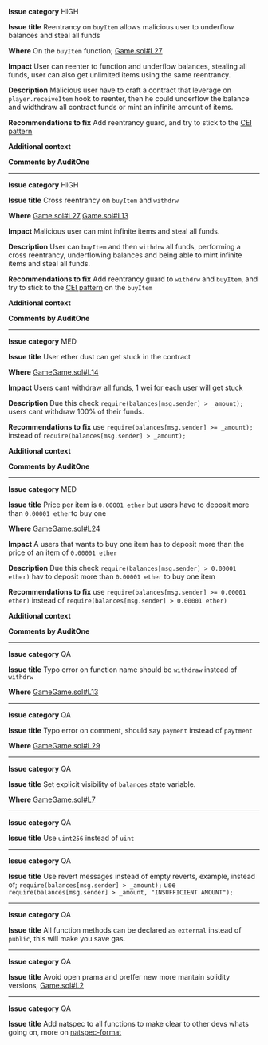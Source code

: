 
**Issue category**
HIGH

**Issue title**
Reentrancy on `buyItem` allows malicious user to underflow balances and steal all funds

**Where**
On the `buyItem` function;
[Game.sol#L27](https://github.com/AuditoneCodebase/CTF_challenge_16.6.23/blob/b1478351fc0a8071b612547b54878a69456f4a29/Game.sol#L27)

**Impact**
User can reenter to function and underflow balances, stealing all funds, user can also get unlimited items using the same reentrancy.

**Description**
Malicious user have to craft a contract that leverage on `player.receiveItem` hook to reenter, then he could underflow the balance and widthdraw all contract funds or mint an infinite amount of items.

**Recommendations to fix**
Add reentrancy guard, and try to stick to the [CEI pattern](https://fravoll.github.io/solidity-patterns/checks_effects_interactions.html)

**Additional context**


**Comments by AuditOne**


---

**Issue category**
HIGH

**Issue title**
Cross reentrancy on `buyItem` and `withdrw`

**Where**
[Game.sol#L27](https://github.com/AuditoneCodebase/CTF_challenge_16.6.23/blob/b1478351fc0a8071b612547b54878a69456f4a29/Game.sol#L27)
[Game.sol#L13](https://github.com/AuditoneCodebase/CTF_challenge_16.6.23/blob/b1478351fc0a8071b612547b54878a69456f4a29/Game.sol#L13)


**Impact**
Malicious user can mint infinite items and steal all funds.

**Description**
User can `buyItem` and then `withdrw` all funds, performing a cross reentrancy, underflowing balances and being able to mint infinite items and steal all funds.


**Recommendations to fix**
Add reentrancy guard to `withdrw` and `buyItem`, and try to stick to the [CEI pattern](https://fravoll.github.io/solidity-patterns/checks_effects_interactions.html) on the `buyItem`

**Additional context**


**Comments by AuditOne**

---

**Issue category**
MED

**Issue title**
User ether dust can get stuck in the contract

**Where**
[GameGame.sol#L14](https://github.com/AuditoneCodebase/CTF_challenge_16.6.23/blob/b1478351fc0a8071b612547b54878a69456f4a29/Game.sol#L14)


**Impact**
Users cant withdraw all funds, 1 wei for each user will get stuck


**Description**
Due this check `require(balances[msg.sender] > _amount);` users cant withdraw 100% of their funds.


**Recommendations to fix**
use `require(balances[msg.sender] >= _amount);` instead of `require(balances[msg.sender] > _amount);`

**Additional context**


**Comments by AuditOne**


---

**Issue category**
MED

**Issue title**
Price per item is `0.00001 ether` but users have to deposit more than `0.00001 ether`to buy one

**Where**
[GameGame.sol#L24](https://github.com/AuditoneCodebase/CTF_challenge_16.6.23/blob/b1478351fc0a8071b612547b54878a69456f4a29/Game.sol#L24)


**Impact**
A users that wants to buy one item has to deposit more than the price of an item of `0.00001 ether`


**Description**
Due this check `require(balances[msg.sender] > 0.00001 ether)` hav to deposit more than `0.00001 ether` to buy one item


**Recommendations to fix**
use `require(balances[msg.sender] >= 0.00001 ether)` instead of `require(balances[msg.sender] > 0.00001 ether)`

**Additional context**


**Comments by AuditOne**

---

**Issue category**
QA

**Issue title**
Typo error on function name should be `withdraw` instead of `withdrw`

**Where**
[GameGame.sol#L13](https://github.com/AuditoneCodebase/CTF_challenge_16.6.23/blob/b1478351fc0a8071b612547b54878a69456f4a29/Game.sol#LL13C14-L13C21)


---

**Issue category**
QA

**Issue title**
Typo error on comment, should say `payment` instead of `paytment`

**Where**
[GameGame.sol#L29](https://github.com/AuditoneCodebase/CTF_challenge_16.6.23/blob/b1478351fc0a8071b612547b54878a69456f4a29/Game.sol#L29)

---

**Issue category**
QA

**Issue title**
Set explicit visibility of `balances` state variable.

**Where**
[GameGame.sol#L7](https://github.com/AuditoneCodebase/CTF_challenge_16.6.23/blob/b1478351fc0a8071b612547b54878a69456f4a29/Game.sol#L7)



---

**Issue category**
QA

**Issue title**
Use `uint256` instead of `uint`

---

**Issue category**
QA

**Issue title**
Use revert messages instead of empty reverts, example, instead of; 
`require(balances[msg.sender] > _amount);` use `require(balances[msg.sender] > _amount, "INSUFFICIENT AMOUNT");`

---

**Issue category**
QA

**Issue title**
All function methods can be declared as `external` instead of `public`, this will make you save gas.

---

**Issue category**
QA

**Issue title**
Avoid open prama and preffer new more mantain solidity versions, [Game.sol#L2](https://github.com/AuditoneCodebase/CTF_challenge_16.6.23/blob/b1478351fc0a8071b612547b54878a69456f4a29/Game.sol#L2)

---

**Issue category**
QA

**Issue title**
Add natspec to all functions to make clear to other devs whats going on, more on [natspec-format](https://docs.soliditylang.org/en/develop/natspec-format.html)